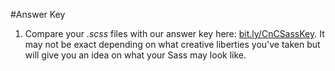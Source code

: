 #Answer Key

1. Compare your _.scss_ files with our answer key here: [bit.ly/CnCSassKey](http://bit.ly/CnCSassKey). It may not be exact depending on what creative liberties you've taken but will give you an idea on what your Sass may look like.